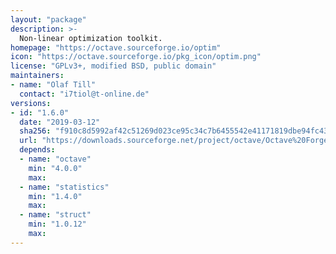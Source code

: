 ```yaml
---
layout: "package"
description: >-
  Non-linear optimization toolkit.
homepage: "https://octave.sourceforge.io/optim"
icon: "https://octave.sourceforge.io/pkg_icon/optim.png"
license: "GPLv3+, modified BSD, public domain"
maintainers:
- name: "Olaf Till"
  contact: "i7tiol@t-online.de"
versions:
- id: "1.6.0"
  date: "2019-03-12"
  sha256: "f910c8d5992af42c51269d023ce95c34c7b6455542e41171819dbe94fc4350fc"
  url: "https://downloads.sourceforge.net/project/octave/Octave%20Forge%20Packages/Individual%20Package%20Releases/optim-1.6.0.tar.gz"
  depends:
  - name: "octave"
    min: "4.0.0"
    max:
  - name: "statistics"
    min: "1.4.0"
    max:
  - name: "struct"
    min: "1.0.12"
    max:
---
```

